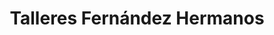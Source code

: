 ---
title: "Talleres Fernández Hermanos"
url: /cuevas-del-campo/talleres-fernandez-hermanos/
shop: reparación de automóviles
---